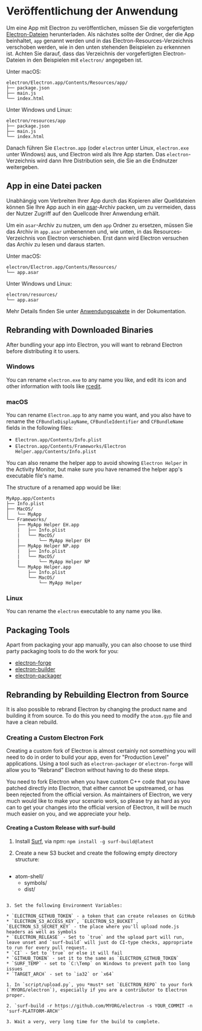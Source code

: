 # Veröffentlichung der Anwendung

Um eine App mit Electron zu veröffentlichen, müssen Sie die vorgefertigten [Electron-Dateien](https://github.com/electron/electron/releases) herunterladen. Als nächstes sollte der Ordner, der die App beinhaltet, `app` genannt werden und in das Electron-Resources-Verzeichnis verschoben werden, wie in den unten stehenden Beispielen zu erkennnen ist. Achten Sie darauf, dass das Verzeichnis der vorgefertigten Electron-Dateien in den Beispielen mit `electron/` angegeben ist.

Unter macOS:

```text
electron/Electron.app/Contents/Resources/app/
├── package.json
├── main.js
└── index.html
```

Unter Windows und Linux:

```text
electron/resources/app
├── package.json
├── main.js
└── index.html
```

Danach führen Sie `Electron.app` (oder `electron` unter Linux, `electron.exe` unter Windows) aus, und Electron wird als Ihre App starten. Das `electron`-Verzeichnis wird dann Ihre Distribution sein, die Sie an die Endnutzer weitergeben.

## App in eine Datei packen

Unabhängig vom Verbreiten Ihrer App durch das Kopieren aller Quelldateien können Sie Ihre App auch in ein [asar](https://github.com/electron/asar)-Archiv packen, um zu vermeiden, dass der Nutzer Zugriff auf den Quellcode Ihrer Anwendung erhält.

Um ein `asar`-Archiv zu nutzen, um den `app` Ordner zu ersetzen, müssen Sie das Archiv in `app.asar` umbenennen und, wie unten, in das Resources-Verzeichnis von Electron verschieben. Erst dann wird Electron versuchen das Archiv zu lesen und daraus starten.

Unter macOS:

```text
electron/Electron.app/Contents/Resources/
└── app.asar
```

Unter Windows und Linux:

```text
electron/resources/
└── app.asar
```

Mehr Details finden Sie unter [Anwendungspakete](application-packaging.md) in der Dokumentation.

## Rebranding with Downloaded Binaries

After bundling your app into Electron, you will want to rebrand Electron before distributing it to users.

### Windows

You can rename `electron.exe` to any name you like, and edit its icon and other information with tools like [rcedit](https://github.com/atom/rcedit).

### macOS

You can rename `Electron.app` to any name you want, and you also have to rename the `CFBundleDisplayName`, `CFBundleIdentifier` and `CFBundleName` fields in the following files:

* `Electron.app/Contents/Info.plist`
* `Electron.app/Contents/Frameworks/Electron Helper.app/Contents/Info.plist`

You can also rename the helper app to avoid showing `Electron Helper` in the Activity Monitor, but make sure you have renamed the helper app's executable file's name.

The structure of a renamed app would be like:

```text
MyApp.app/Contents
├── Info.plist
├── MacOS/
│   └── MyApp
└── Frameworks/
    ├── MyApp Helper EH.app
    |   ├── Info.plist
    |   └── MacOS/
    |       └── MyApp Helper EH
    ├── MyApp Helper NP.app
    |   ├── Info.plist
    |   └── MacOS/
    |       └── MyApp Helper NP
    └── MyApp Helper.app
        ├── Info.plist
        └── MacOS/
            └── MyApp Helper
```

### Linux

You can rename the `electron` executable to any name you like.

## Packaging Tools

Apart from packaging your app manually, you can also choose to use third party packaging tools to do the work for you:

* [electron-forge](https://github.com/electron-userland/electron-forge)
* [electron-builder](https://github.com/electron-userland/electron-builder)
* [electron-packager](https://github.com/electron-userland/electron-packager)

## Rebranding by Rebuilding Electron from Source

It is also possible to rebrand Electron by changing the product name and building it from source. To do this you need to modify the `atom.gyp` file and have a clean rebuild.

### Creating a Custom Electron Fork

Creating a custom fork of Electron is almost certainly not something you will need to do in order to build your app, even for "Production Level" applications. Using a tool such as `electron-packager` or `electron-forge` will allow you to "Rebrand" Electron without having to do these steps.

You need to fork Electron when you have custom C++ code that you have patched directly into Electron, that either cannot be upstreamed, or has been rejected from the official version. As maintainers of Electron, we very much would like to make your scenario work, so please try as hard as you can to get your changes into the official version of Electron, it will be much much easier on you, and we appreciate your help.

#### Creating a Custom Release with surf-build

1. Install [Surf](https://github.com/surf-build/surf), via npm: `npm install -g surf-build@latest`

2. Create a new S3 bucket and create the following empty directory structure:
    
    ```sh
- atom-shell/
  - symbols/
  - dist/
```

3. Set the following Environment Variables:

* `ELECTRON_GITHUB_TOKEN` - a token that can create releases on GitHub
* `ELECTRON_S3_ACCESS_KEY`, `ELECTRON_S3_BUCKET`, `ELECTRON_S3_SECRET_KEY` - the place where you'll upload node.js headers as well as symbols
* `ELECTRON_RELEASE` - Set to `true` and the upload part will run, leave unset and `surf-build` will just do CI-type checks, appropriate to run for every pull request.
* `CI` - Set to `true` or else it will fail
* `GITHUB_TOKEN` - set it to the same as `ELECTRON_GITHUB_TOKEN`
* `SURF_TEMP` - set to `C:\Temp` on Windows to prevent path too long issues
* `TARGET_ARCH` - set to `ia32` or `x64`

1. In `script/upload.py`, you *must* set `ELECTRON_REPO` to your fork (`MYORG/electron`), especially if you are a contributor to Electron proper.

2. `surf-build -r https://github.com/MYORG/electron -s YOUR_COMMIT -n 'surf-PLATFORM-ARCH'`

3. Wait a very, very long time for the build to complete.